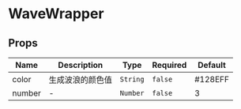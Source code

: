 # WaveWrapper

## Props

<!-- @vuese:WaveWrapper:props:start -->
|Name|Description|Type|Required|Default|
|---|---|---|---|---|
|color|生成波浪的颜色值|`String`|`false`|#128EFF|
|number|-|`Number`|`false`|3|

<!-- @vuese:WaveWrapper:props:end -->


